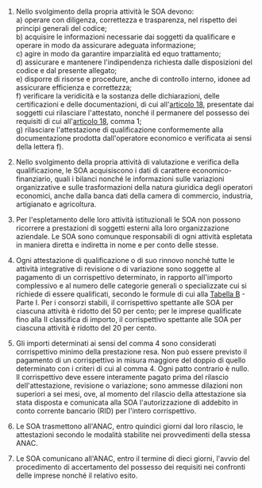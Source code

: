 1. Nello svolgimento della propria attività le SOA devono:<br>a) operare con diligenza, correttezza e trasparenza, nel rispetto dei principi generali del codice;<br>b) acquisire le informazioni necessarie dai soggetti da qualificare e operare in modo da assicurare adeguata informazione;<br>c) agire in modo da garantire imparzialità ed equo trattamento;<br>d) assicurare e mantenere l'indipendenza richiesta dalle disposizioni del codice e dal presente allegato;<br>e) disporre di risorse e procedure, anche di controllo interno, idonee ad assicurare efficienza e correttezza;<br>f) verificare la veridicità e la sostanza delle dichiarazioni, delle certificazioni e delle documentazioni, di cui all'[articolo 18](/index.html?article=allegato-2.12-articolo-18&version=1), presentate dai soggetti cui rilasciare l'attestato, nonché il permanere del possesso dei requisiti di cui all'[articolo 18](/index.html?article=allegato-2.12-articolo-18&version=1), comma 1;<br>g) rilasciare l'attestazione di qualificazione conformemente alla documentazione prodotta dall'operatore economico e verificata ai sensi della lettera f).

2. Nello svolgimento della propria attività di valutazione e verifica della qualificazione, le SOA acquisiscono i dati di carattere economico-finanziario, quali i bilanci nonché le informazioni sulle variazioni organizzative e sulle trasformazioni della natura giuridica degli operatori economici, anche dalla banca dati della camera di commercio, industria, artigianato e agricoltura.

3. Per l'espletamento delle loro attività istituzionali le SOA non possono ricorrere a prestazioni di soggetti esterni alla loro organizzazione aziendale. Le SOA sono comunque responsabili di ogni attività espletata in maniera diretta e indiretta in nome e per conto delle stesse.

4. Ogni attestazione di qualificazione o di suo rinnovo nonché tutte le attività integrative di revisione o di variazione sono soggette al pagamento di un corrispettivo determinato, in rapporto all'importo complessivo e al numero delle categorie generali o specializzate cui si richiede di essere qualificati, secondo le formule di cui alla [Tabella B](/index.html?article=allegato-2.12-tabella-B&version=1) - Parte I. Per i consorzi stabili, il corrispettivo spettante alle SOA per ciascuna attività è ridotto del 50 per cento; per le imprese qualificate fino alla II classifica di importo, il corrispettivo spettante alle SOA per ciascuna attività è ridotto del 20 per cento.

5. Gli importi determinati ai sensi del comma 4 sono considerati corrispettivo minimo della prestazione resa. Non può essere previsto il pagamento di un corrispettivo in misura maggiore del doppio di quello determinato con i criteri di cui al comma 4. Ogni patto contrario è nullo. Il corrispettivo deve essere interamente pagato prima del rilascio dell'attestazione, revisione o variazione; sono ammesse dilazioni non superiori a sei mesi, ove, al momento del rilascio della attestazione sia stata disposta e comunicata alla SOA l'autorizzazione di addebito in conto corrente bancario (RID) per l'intero corrispettivo.

6. Le SOA trasmettono all'ANAC, entro quindici giorni dal loro rilascio, le attestazioni secondo le modalità stabilite nei provvedimenti della stessa ANAC.

7. Le SOA comunicano all'ANAC, entro il termine di dieci giorni, l'avvio del procedimento di accertamento del possesso dei requisiti nei confronti delle imprese nonché il relativo esito.